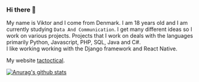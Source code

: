### Hi there 👋
My name is Viktor and I come from Denmark.
I am 18 years old and I am currently studying `Data And Communication`.
I get many different ideas so I work on various projects.
Projects that I work on deals with the languages primarily Python, Javascript, PHP, SQL, Java and C#.<br />
I like working working with the Django framework and React Native.

My website [tactoctical](http://tactoctical.com).

[![Anurag's github stats](https://github-readme-stats.vercel.app/api?username=viktorholk)](https://github.com/anuraghazra/github-readme-stats)
